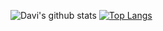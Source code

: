 ![Davi's github stats](https://github-readme-stats.vercel.app/api?username=davitostes&theme=tokionight)
[![Top Langs](https://github-readme-stats.vercel.app/api/top-langs/?username=davitostes&theme=tokionight)](https://github.com/davitostes/github-readme-stats)
